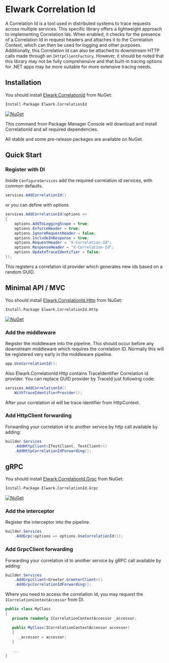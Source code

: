 # Elwark Correlation Id

A Correlation Id is a tool used in distributed systems to trace requests across multiple services. This specific library 
offers a lightweight approach to implementing Correlation Ids. When enabled, it checks for the presence of a Correlation
Id in request headers and attaches it to the Correlation Context, which can then be used for logging and other purposes. 
Additionally, this Correlation Id can also be attached to downstream HTTP calls made through an `IHttpClientFactory`. 
However, it should be noted that this library may not be fully comprehensive and that built-in tracing options for .NET apps
may be more suitable for more extensive tracing needs.

## Installation

You should install [Elwark.CorrelationId](https://www.nuget.org/packages/Elwark.CorrelationId) from NuGet:

```ps
Install-Package Elwark.CorrelationId
```

[![NuGet](https://img.shields.io/nuget/v/Elwark.CorrelationId.svg)](https://www.nuget.org/packages/Elwark.CorrelationId)

This command from Package Manager Console will download and install CorrelationId and all required dependencies.

All stable and some pre-release packages are available on NuGet. 

## Quick Start

### Register with DI

Inside `ConfigureServices` add the required correlation id services, with common defaults.

```csharp
services.AddCorrelationId()
```

or you can define with options

```csharp
services.AddCorrelationId(options =>
{ 
    options.AddToLoggingScope = true;
    options.EnforceHeader = true;
    options.IgnoreRequestHeader = false;
    options.IncludeInResponse = true;
    options.RequestHeader = "X-Correlation-Id";
    options.ResponseHeader = "X-Correlation-Id";
    options.UpdateTraceIdentifier = false;
});
```

This registers a correlation id provider which generates new ids based on a random GUID.

## Minimal API / MVC

You should install [Elwark.CorrelationId.Http](https://www.nuget.org/packages/Elwark.CorrelationId.Http) from NuGet:

```ps
Install-Package Elwark.CorrelationId.Http
```

[![NuGet](https://img.shields.io/nuget/v/Elwark.CorrelationId.Http.svg)](https://www.nuget.org/packages/Elwark.CorrelationId.Http)

### Add the middleware

Register the middleware into the pipeline. This should occur before any downstream middleware which requires the correlation ID. Normally this will be registered very early in the middleware pipeline.

```csharp
app.UseCorrelationId();
```

Also Elwark.CorrelationId.Http contains TraceIdentifier Correlation id provider. You can replace GUID provider by TraceId just following code:

```csharp
services.AddCorrelationId()
   .WithTraceIdentifierProvider();
```

After your correlation id will be trace identifier from HttpContext.

### Add HttpClient forwarding

Forwarding your correlation id to another service by http call available by adding:

```csharp
builder.Services
    .AddHttpClient<ITestClient, TestClient>()
    .AddHttpCorrelationIdForwarding();
```

## gRPC
You should install [Elwark.CorrelationId.Grpc](https://www.nuget.org/packages/Elwark.CorrelationId.Grpc) from NuGet:

```ps
Install-Package Elwark.CorrelationId.Grpc
```

[![NuGet](https://img.shields.io/nuget/v/Elwark.CorrelationId.Grpc.svg)](https://www.nuget.org/packages/Elwark.CorrelationId.Grpc)

### Add the interceptor

Register the interceptor into the pipeline.

```csharp
builder.Services
    .AddGrpc(options => options.UseCorrelationId());
```

### Add GrpcClient forwarding

Forwarding your correlation id to another service by gRPC call available by adding:

```csharp
builder.Services
    .AddGrpcClient<Greeter.GreeterClient>()
    .AddGrpcCorrelationIdForwarding();
```

Where you need to access the correlation Id, you may request the `ICorrelationContextAccessor` from DI.

```csharp
public class MyClass
{
   private readonly ICorrelationContextAccessor _accessor;

   public MyClass(ICorrelationContextAccessor accessor)
   {
	  _accessor = accessor;
   }

   ...
}
```
